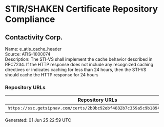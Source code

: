 # STIR/SHAKEN Certificate Repository Compliance

## Contactivity Corp.

Name: e_atis_cache_header\
Source: ATIS-1000074\
Description: The STI-VS shall implement the cache behavior described in RFC7234. If the HTTP response does not include any recognized caching directives or indicates caching for less than 24 hours, then the STI-VS should cache the HTTP response for 24 hours
### Repository URLs

| Repository URLs | Not After |  Problems | Link |
|-----------------|-----------|-----------|------|
| `https://ssc.getsipnav.com/certs/2b0bc92ebf4882b7c359a5c9b1894e9170775f99` | 21&#160;Feb&#160;26&#160;00:00&#160;UTC | true | [view](../../REPOS/cb53d0c7a99a8b52d66c19cb7898bba3621b1919/README.md) |


Generated: 01 Jun 25 22:59 UTC